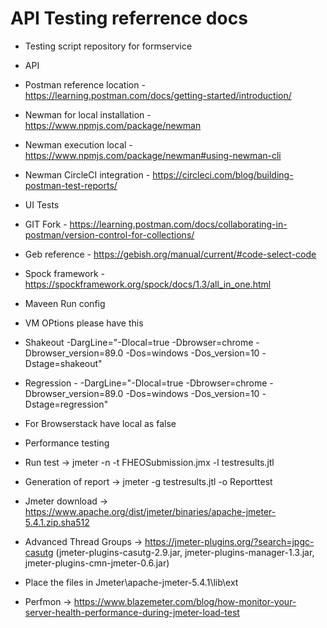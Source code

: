 # API Testing referrence docs
* Testing script repository for formservice

* API
* Postman reference location - https://learning.postman.com/docs/getting-started/introduction/
* Newman for local installation  - https://www.npmjs.com/package/newman
* Newman execution local - https://www.npmjs.com/package/newman#using-newman-cli
* Newman CircleCI integration - https://circleci.com/blog/building-postman-test-reports/
   
* UI Tests
* GIT Fork - https://learning.postman.com/docs/collaborating-in-postman/version-control-for-collections/
* Geb reference - https://gebish.org/manual/current/#code-select-code
* Spock framework - https://spockframework.org/spock/docs/1.3/all_in_one.html

* Maveen Run config 
* VM OPtions please have this 
* Shakeout   -DargLine="-Dlocal=true -Dbrowser=chrome -Dbrowser_version=89.0 -Dos=windows -Dos_version=10 -Dstage=shakeout"
* Regression - -DargLine="-Dlocal=true -Dbrowser=chrome -Dbrowser_version=89.0 -Dos=windows -Dos_version=10 -Dstage=regression"
* For Browserstack have local as false

* Performance testing 
* Run test -> jmeter -n -t FHEOSubmission.jmx -l testresults.jtl
* Generation of report -> jmeter -g testresults.jtl -o Reporttest
* Jmeter download -> https://www.apache.org/dist/jmeter/binaries/apache-jmeter-5.4.1.zip.sha512
* Advanced Thread Groups -> https://jmeter-plugins.org/?search=jpgc-casutg (jmeter-plugins-casutg-2.9.jar, jmeter-plugins-manager-1.3.jar, jmeter-plugins-cmn-jmeter-0.6.jar)
* Place the files in Jmeter\apache-jmeter-5.4.1\lib\ext
* Perfmon -> https://www.blazemeter.com/blog/how-monitor-your-server-health-performance-during-jmeter-load-test
